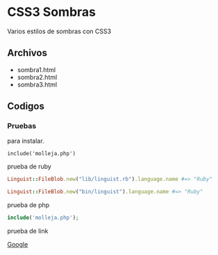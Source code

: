 # CSS3 Sombras

Varios estilos de sombras con CSS3

## Archivos

* sombra1.html
* sombra2.html
* sombra3.html

## Codigos

### Pruebas

para instalar.

    include('molleja.php')
    
prueba de ruby

```ruby
Linguist::FileBlob.new("lib/linguist.rb").language.name #=> "Ruby"

Linguist::FileBlob.new("bin/linguist").language.name #=> "Ruby"
```

prueba de php

```php
include('molleja.php');
```

prueba de link

[Google](http://www.google.co.ve)
